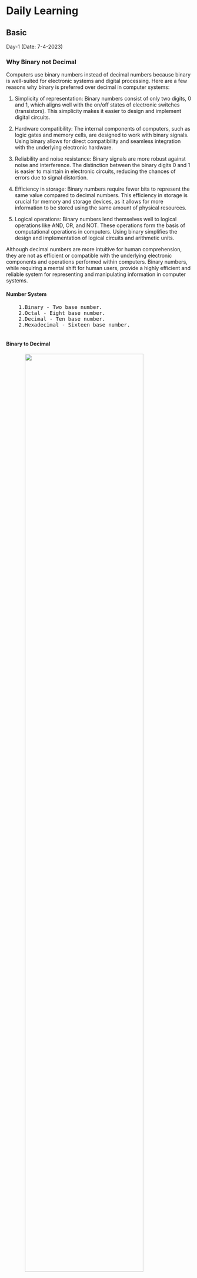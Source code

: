 <body>
  <H1>Daily Learning</H1>
<div>
<h2>Basic</h2>
<p>
Day-1 (Date: 7-4-2023)
<h3>Why Binary not Decimal</h3>
<p>
  Computers use binary numbers instead of decimal numbers because binary is well-suited for electronic systems and digital processing. Here are a few reasons why binary is preferred over decimal in computer systems:

1. Simplicity of representation: Binary numbers consist of only two digits, 0 and 1, which aligns well with the on/off states of electronic switches (transistors). This simplicity makes it easier to design and implement digital circuits.

2. Hardware compatibility: The internal components of computers, such as logic gates and memory cells, are designed to work with binary signals. Using binary allows for direct compatibility and seamless integration with the underlying electronic hardware.

3. Reliability and noise resistance: Binary signals are more robust against noise and interference. The distinction between the binary digits 0 and 1 is easier to maintain in electronic circuits, reducing the chances of errors due to signal distortion.

4. Efficiency in storage: Binary numbers require fewer bits to represent the same value compared to decimal numbers. This efficiency in storage is crucial for memory and storage devices, as it allows for more information to be stored using the same amount of physical resources.

5. Logical operations: Binary numbers lend themselves well to logical operations like AND, OR, and NOT. These operations form the basis of computational operations in computers. Using binary simplifies the design and implementation of logical circuits and arithmetic units.

Although decimal numbers are more intuitive for human comprehension, they are not as efficient or compatible with the underlying electronic components and operations performed within computers. Binary numbers, while requiring a mental shift for human users, provide a highly efficient and reliable system for representing and manipulating information in computer systems.
</p>

  <h4>Number System</h4>
  <pre>
    1.Binary - Two base number.
    2.Octal - Eight base number.
    2.Decimal - Ten base number.
    2.Hexadecimal - Sixteen base number.
  </pre>
  <div>
    <h4>Binary to Decimal</h4>
    <pre>
      <img style="width: 80%;" src="Image/asd.png" alt="">
      </br>
function convertToDecimal(x) {
    let bin = 0;
    let rem, i = 1, step = 1;
    while (x != 0) {
        rem = x % 10;
        x = parseInt(x / 10);
        bin = bin + rem * i;
        i = i * 2;
    }
console.log(`Decimal:  ${bin}`);
}
// take input
//let number = prompt('Enter a Binary number: ');
convertToDecimal(101);
    </pre>
    <h4>Decimal to Binary</h4>
    <pre>
      <img style="width: 80%;" src="Image/binary to decimal.jpg" alt="">

</br>

Other way - decimal 75
75 >= 64 = 1
75 - 64 = 11

 32 >= 11 = 0
 16 >= 11 = 0

11 >= 8 = 1
11 - 8 = 3

3 >= 2 = 1
3 - 2 = 0

1 >= 1 = 1

64 = 1 
32 = 0 
16 = 0 
8 = 1 
4 = 0 
2 = 1 
1 = 1

75 = 1001011

function convertToBinary(x) {
    let bin = 0;
    let rem, i = 1, step = 1;
    while (x != 0) {
        rem = x % 2;
        console.log(
            `Step ${step++}: ${x}/2, Remainder = ${rem}, Quotient = ${parseInt(x/2)}`
        );
        x = parseInt(x / 2);
        bin = bin + rem * i;
        i = i * 10;
    }
    console.log(`Binary:  ${bin}`);
}
// take input
//let number = prompt('Enter a decimal number: ');
convertToBinary(5);
    </pre>
  </div>

  <h4>Decimal to Octal</h4>
  <pre>
    <img style="width: 80%;" src="Image/decimal-to-octal.png" alt="">
    </br>
function convertToCOtalTOdecimal(x) {
    let bin = 0;
    let rem, i = 1, step = 1;
    while (x != 0) {
        rem = x % 8;
        x = parseInt(x / 8);
        bin = bin + rem * i;
        i = i * 10;    
    }
console.log(`Octal:  ${bin}`);
}
// take input
//let number = prompt('Enter a Decimal number: ');
convertToCOtalTOdecimal(8);

  </pre>
  <h4>Octal to Decimal</h4>
  <pre>
    <img style="width: 80%;" src="Image/octaltodecimal.png" alt="">
    </br>
function convertToDecimalTOOCatal(x) {
    let bin = 0;
    let rem, i = 1, step = 1;
    while (x != 0) {
        rem = x % 10;
        x = parseInt(x / 10);
        bin = bin + rem * i;
        i = i * 8;    
    }
    console.log(`Decimal:  ${bin}`);
}
// take input
//let number = prompt('Enter a Octal number: ');

convertToDecimalTOOCatal(100);
  </pre>
  
  <h4>DIFFERENT BETWEEM INTERPRETER AND COMPILAR</h4>
  A compiler translates the entire source code in a single run. 
  An interpreter translates the entire source code line by line

  <div>
  <h3>#KEYWORDS</h3>
    
    1. High level Language > INTERPRETER(Work line by line) > Machine Language
    2. Assembly language > Assembler > Machine Language
    3. Mid level language ( C )
    4. High level language(python, c++, c# etc)
    5. compiler(GNU, CSS) - A compiler translates the entire source code in a single run
    6. CodeBlocks(IDE-Integrated Development Environment)
    
  </div>
<div>
  <h1>Learn About Compiler and C/C++ </h1>
  <h4>Day-2 (Date: 7-6-2023)</h4>
  <p>Watch some videos read some documents about how compiler works</p>

  <a href="Book-Files/COMPUTER-PROGRAMMING-TAMIM-SHAHRIAR-SHUBEEN.pdf">Book(Bangla) - COMPUTER PROGRAMMING TAMIM SHAHRIAR SHUBEEN (Language C)</a> 
  </br>
  <a href="Book-Files/Programming in C - Stephen G.Cochan.pdf">Book(English) - PROGRAMMING IN C - STEPHEN G.COCHAN (Language C)</a>
  
  <h4>MEMORY</h4>
  <pre>
    Int (32bit) = {
      2 byte = 2 x 8 bit
             = 16 bit 
    }
    Int(64bit) = {
      4 byte = 4 x 8 bit
             = 32 bit 
    }
    32 bit maximum number = 2^n - 1
                          = 2^31 - 1                    
  <h4>HOW TO STORE NEGATIVE AND POSITIVE NUMBER IN MEMORY</h4>
    #Sign bit
    0 -> Positive
    1 -> Negative
    MSB = Most Significant Bit
    LSB = Most Significant Bit
    <img style="width: 80%;" src="Image/sign_and_magnitude.jpg" alt="">
    In this case in magnitude area first number is MSB and last number is LSB.
    <h4>PROBLEM OF SIGN BIT</h4>
    0 0 0 0 !== 1 0 0 0
    +0 !== -0
    #SOLVE
    0011 = +3
    => 1100(flip of 0011) = 1's complement
    1's complement + 1
    1100 + 1 = 1101 = -2 (2's complement)
    0010 + 1 = +3 (2's complement) 
    #In this case computer can store 4bit.
    1111 + 1 = 10000 
    so, answer = 0000 = -0
    <h3>#KEYWORDS</h3>
    CodeBlocks,Environment setup,terminal,GCC,cmd 
  </pre>
</div>
<div>
  <h1>Bit Manipulaion</h1>
  <h4>Day-2 (Date: 7-5-2023)</h4>
  <pre>
    Bit manipulation is a technique used in computer programming to manipulate individual bits within a binary representation of data. It involves        
    performing logical and arithmetic operations at the bit level, allowing developers to perform various tasks efficiently and compactly. Here are some 
    commonly used bit manipulation operations:

      1. Bitwise AND (&): Performs a logical AND operation on each corresponding pair of bits. 
      The result is 1 if both bits are 1; otherwise, it is 0.

        Example:
        ```
        10101010 &
        11001100
        ---------
        10001000
        ```

      3. Bitwise OR (|): Performs a logical OR operation on each corresponding pair of bits. 
      The result is 1 if either of the bits is 1; otherwise, it is 0.

        Example:
        ```
        10101010 |
        11001100
        ---------
        11101110
        ```

      4. Bitwise XOR (^): Performs a logical XOR (exclusive OR) operation on each corresponding pair of bits. 
      The result is 1 if the bits are different; otherwise, it is 0.

        Example:
        ```
        10101010 ^
        11001100
        ---------
        01100110
        ```

      5. Bitwise NOT (~): Flips the bits of a binary number. The result is the one's complement of the number.

        Example:
        ```
        ~10101010
        ---------
        01010101
        ```

      6. Bitwise left shift (<<): Shifts the bits of a number to the left by a specified number of positions. 
      This operation effectively multiplies the number by 2 raised to the power of the shift amount.

        Example:
        ```
        10101010 << 2
        -------------
        1010101000
        ```

      7. Bitwise right shift (>>): Shifts the bits of a number to the right by a specified number of positions. 
      This operation effectively divides the number by 2 raised to the power of the shift amount.

        Example:
        ```
        10101010 >> 2
        -------------
        00101010
        ```

    Bit manipulation is often used in various applications, such as optimizing code, implementing data structures, 
    and working with low-level operations like device drivers, network protocols, and cryptography algorithms. 
    It allows for compact representation of data and efficient bitwise operations that can significantly improve 
    performance in certain scenarios.
    
    #Example of bit off or on test
      let x,y,z;
      x = parseInt(prompt("Inter number ", y));
      bit = parseInt(prompt("Inter bit number ", z));
      
      if(x & (1 << bit)){
        console.log(`${bit} nd bit is ON`);
      }else{
        console.log(`${bit} nd bit is OFF`);
      }    
  </pre>
</div>

<div>
  <h1>IF ELSE LOOP</h1>
  <h4>Day-3 (Date: 7-8-2023)</h4>
  <h3>IF ELSE</h3>
  <pre>
    if (test expression) {
      // run code if test expression is true
    }
    else if(test expression){
      // run code if test expression is true
    }
    else {
      // run code if test expression is false
    }
  </pre>
  <h3>FOR</h3>
  <pre>
    for (initializationStatement; testExpression; updateStatement){
    // statements inside the body of loop
    }
  </pre>
  <h3>WHILE</h3>
  <pre>
    while(condition) {
      statement(s);
   }
  </pre>
  <h3>DO-WHILE</h3>
  <pre>
    do {
      // the body of the loop
    }
    while (testExpression);
  </pre>
</div>

<div>
  <h1>NESTED LOOP</h1>
  <h4>Day-4 (Date: 7-9-2023)</h4>
  <h3>Left Triangle Pattern </h3>
  <pre>
    
    *
    * *
    * * *

    #js
    let n=3
    let string = "";
    for(let l = 0; l < n; l++){
      for(let i = 0; i <= l ; i++){
        string += "* "
      }
      string += "\n"; 
    }
    console.log(string);

    #C

    #include <stdio.h>

      int main() {
      int n=3;
      
      for(int l = 0; l < n; l++){
          for(int i = 0;i <= l; i++){
              printf("* ");
          }
          printf("\n");
        }
        return 0;
      }
  </pre>
  <h3>Reverse Left Triangle Pattern</h3>
  <pre>

    * * *
    * *
    *

    #JS 
    let n = 3;
    let string = "";
    for (let i = n; i >= 1; i--) {
      for (let j = 0; j < i; j++) {
        string += "* ";
      }
      string += "\n";
    }
    console.log(string);

    #C
    #include <stdio.h>
      int main() {
      int n=3;
      
      for(int l = n; l >= 1; l--){
          for(int i = 0;i < l; i++){
            printf("* ");
          }
          printf("\n");
        }
        return 0;
      }
  </pre>
  <h3>Right Triangle Pattern</h3>
  <pre>

    * * *
      * *
        *

    #JS 
    let n = 3;
    let string = "";
    for (let i = 0; i < n; i++) {
      for (let j = 0; j < i; j++) {
        string += " ";
      }
      for (let x = 0; x < n-i; x++) {
        string += "*";
      }
      string += "\n";
    }
    console.log(string);

    #C
    #include <stdio.h>
      int main() {
      int n=3;
      for(int l = 0; l < n; l++){
          for(int i = 0;i < l; i++){
            printf(" ");
          }
          for(int star = 0; star < n-l; star++){
              printf("*");
          }
          printf("\n");
        }
        return 0;
      }
  </pre>
</div>

<div>
  <h1>SWITCH-STATEMENT AND ARRAY</h1>
  <h4>Day-4 (Date: 7-11-2023)</h4>
  <h3>Structure</h3>
  <pre>
    switch(variable){
      case value 1;
      //statement
      break;
      case value 2;
      //statement
      break;

      #Example
      console.log("1.User login\n 2.User list\n 3.Sign up\n");
      let op;
      let answer = parseInt(prompt("which option to choese? ", op));

      switch(answer){
          case 1:
              console.log("User login successful\n");
              break;
          case 2:
              console.log("User list shown\n");
              break;
          case 3:
              console.log("Sign up done\n");
              break;
          default:
              console.log("Inter number 1 to 3\n");
      }
    }
  </pre>
  <h3>Array</h3>
  In computer programming, an array is a data structure that stores a fixed-size sequence of elements of the same type. 
  It is a collection of variables, each identified by an index or a key, that can be accessed individually. 
  The elements in an array are typically stored in contiguous memory locations, which allows for efficient access and manipulation of the data.

  Arrays are commonly used to store collections of related data, such as a list of numbers, strings, or objects. 
  The index of an array starts from zero, so the first element is accessed using index 0, the second element with index 1, and so on.
  
  Arrays can be one-dimensional, two-dimensional, or multi-dimensional depending on the number of indices needed to access the elements. 
  A one-dimensional array is like a simple list, while a two-dimensional array is like a table with rows and columns. 
  Multi-dimensional arrays can have more than two dimensions and are used to represent complex data structures.
  
  Arrays provide an efficient way to store and retrieve large amounts of data and are a fundamental concept in many programming languages. 
  They offer benefits such as random access to elements, constant time access (assuming the index is known), and support for various operations 
  like sorting, searching, and iterating over the elements.
  <br>
  Data type array name[size] = [Elements]

  <img style="width: 80%;" src="Image/arrays.jpg" alt="">
  <pre>
    #Example of input array
    #include <stdio.h>
     
      int main() {
        printf("Input array index: ");
        int i=0, n;

        scanf("%d", &n);
        int ara[n];

        printf("Input array: ");

        for(int idx = 0; idx < n; idx++){
          scanf("%d", &ara[idx]);
        }
        printf("Displaying integers: ");

        for(int idx = 0; idx < n; idx++){
          printf("%d,", ara[idx]);
        } 
        return 0;
      }
  </pre>
  <h3>Brace Initializer</h3>
  The brace initializer, also known as initializer list syntax, is a way to initialize the elements of an array in many programming languages, 
  including C++, Java, and JavaScript. It allows you to provide a list of values enclosed in braces { }, which are used to populate the array with the    
  specified values.
  <br>
  Here's an example in C++:
  <pre>
    int myArray[] = {1, 2, 3, 4, 5};
  </pre>

  In this example, we declare an integer array called `myArray` and initialize it with the values 1, 2, 3, 4, and 5 using the brace initializer. 
  The number of elements in the array is determined by the number of values provided within the braces.
  The brace initializer can also be used for multi-dimensional arrays. 
  <br>
  Here's an example of a 2D array:

  <pre>
    int myArray2D[][3] = {{1, 2, 3}, {4, 5, 6}};
  </pre>
  In this case, we declare a 2D integer array called `myArray2D` with two rows and three columns. We use the brace initializer to provide the values for 
  each row. 
  The inner braces are used to specify the values for each row, and the outer braces encompass the entire initializer list.
  
  The brace initializer syntax can be handy when you want to quickly initialize an array with a known set of values. 
  It eliminates the need for individual assignments to each element of the array and provides a concise and readable way to 
  initialize the array elements directly within the declaration statement.

  # If you specify the value for the array index it will replace the garbage value into 0.
  #Example
  <pre>
    #include <stdio.h>
     
      int main() {
        int ara[10]= {1,2,3,4,5};
        int value = sizeof(ara)/ sizeof(ara[0]);
        
        printf("Displaying integers: ");
        for(int idx = 0; idx < value; idx++){
          printf("%d ", ara[idx]);
        } 
        return 0;
      }

  Or use memset,

  #include <stdio.h>
    #include <cstring>
    
     int main() {
       printf("Input array index: ");
       int MXN = 100;
       int ara[MXN];
       
       memset(ara, 0, sizeof ara);
       
       printf("Displaying integers: ");
       for(int i = 0; i < MXN; i++){
          printf("%d ", ara[i]);
       } 
       
       return 0;
     }

     #note memsent works on three value.
     1. memset(arrayName, 0, sizeof arrayName);
     2. memset(arrayName, -1, sizeof arrayName);
     3. memset(arrayName, 0x3f3f3f3f, sizeof arrayName); (Infinity Number = 0x3f3f3f3f);

  </pre> 
  <h3>Memeset Library</h3>
  The `memset` function is a standard C library function that is used to set a block of memory with a specified value. 
  It takes three arguments: a pointer to the memory block, the value to be set, and the number of bytes to set.

  The `memset` function works well when you need to set memory blocks with values such as 0 or -1. 
  However, it may not work as expected when you try to set memory blocks with values other than 0 or -1.

  The reason for this limitation is that `memset` operates on a byte level and sets each byte of the memory block to the specified value. 
  If the desired value is not representable in a single byte, the behavior of `memset` becomes undefined.
  For example, consider setting a memory block with the value 255 (0xFF) using `memset`:
  <pre>
    int myArray[10];
    memset(myArray, 255, sizeof(myArray));
  </pre>
  In this case, since the value 255 cannot be represented by a single byte, `memset` will set each byte of the memory block to 255 independently. 
  This can result in unexpected behavior, as the resulting value in each element of `myArray` may not be 255.

  To initialize an array with a specific value other than 0 or -1, you can use a loop to individually set each element of the array to the desired value. 
  Alternatively, you can use language-specific features or library functions that provide array initialization mechanisms, 
  such as brace initialization in C++ or `Arrays.fill()` method in Java, to achieve the desired result reliably.
</div>

<div>
  <h1>PRECISION LOSS</h1>
  <h4>Day-5 (Date: 7-12-2023)</h4>
  Precision loss in programming refers to the loss of precision or accuracy in numerical calculations due to limitations in the representation of numbers 
  in computer systems. 
  Computers use finite binary representations to store and manipulate numbers, which can lead to rounding errors and loss of precision.

  One common example of precision loss is observed when working with floating-point numbers. Floating-point numbers are represented as a combination of a 
  sign, a significand or mantissa, and an exponent. However, the binary representation of floating-point numbers cannot precisely represent all decimal 
  numbers. As a result, 
  operations involving floating-point numbers may introduce small errors due to rounding or truncation.

  For example, consider the following code snippet in Python:
  
  <pre>
    x = 0.1
    y = 0.2
    z = x + y
    print(z)
  </pre>

  The expected result of this addition operation would be 0.3. However, due to precision loss in floating-point arithmetic, the actual result may be 
  slightly different, 
  such as 0.30000000000000004. This small discrepancy is a result of the limited precision of the binary representation used to store the numbers.

  Precision loss can also occur in other areas of programming, such as when performing calculations involving large numbers or when working with 
  algorithms that involve multiple operations. 
  The cumulative effect of these small errors can lead to significant discrepancies in the final results.

  To mitigate precision loss, programming languages and libraries provide various techniques and functions for handling numerical computations with 
  improved precision. 
  For instance, some programming languages offer decimal data types that provide arbitrary precision arithmetic, 
  allowing calculations with high precision at the cost of increased memory usage and computational overhead.

  It is important for programmers to be aware of precision loss and consider it when designing algorithms or performing critical calculations where 
  accuracy is crucial. 
  Additionally, understanding the limitations and properties of different data types and their representations can help minimize precision loss in 
  programming.

  <h4>HOW TO PREVENT PRECISION LOSS</h4>
  <pre>
    #include <stdio.h>
      int main() {
        const double eps = 1e-6;
        double a,b, sum;
        a = 2.99999999999;
        b = 3.00000000001;
        
        sum = a-b;
        if(sum < eps){
            printf("a and b are same");
        }
        return 0;
      }
  </pre>

  <h4>INSERT IN ARRAY</h4>
  <pre>
    #include <stdio.h>
 
      int main()
      {
        int array[100], position, c, n, value;
        printf("array size ");
        scanf("%d", &n);
      
        printf("Enter %d elements ", n);
      
        for (c = 0; c < n; c++){
         scanf("%d", &array[c]);
        }
        printf("Insert index ");
        scanf("%d", &position);
      
        printf("Enter value ");
        scanf("%d", &value);
      
        for (c = n - 1; c >= position - 1; c--){
         array[c+1] = array[c];
        }
        array[position-1] = value;
      
        printf("Resultant array is ");
      
        for (c = 0; c <= n; c++){
         printf("%d ", array[c]);
        }
        return 0;
      }
  </pre>

  <h4>REMOVE FROM ARRAY</h4>
  <pre>
    #include <stdio.h>
      int main()
      {
         int array[100], position, c, n, value;
         printf("array size: ");
         scanf("%d", &n);
       
         printf("Enter %d elements ", n);
       
         for (c = 0; c < n; c++)
            scanf("%d", &array[c]);
       
         printf("remove index ");
         scanf("%d", &position);
      
         for (c = position -1 ; c < n - 1 ; c++){
             array[c] = array[c+1];
         }
         n--;
         printf("Now array is ");
       
         for (c = 0; c <= n-1; c++){
              printf("%d ", array[c]);
         }
         return 0;
      }
  </pre>

  <h4>FIND FROM ARRAY</h4>
  <pre>
    #include <stdio.h>
      int main(){
        int find, flag = 0, ara[] = {100, 23, 60, 1, 45};
        int n = sizeof(ara)/sizeof ara[0];
        printf("%d\n", n);
      
        printf("Find number: ");
        scanf("%d", &find);
        
        for(int i = 0; i < n; i++){
            if(ara[i] == find){
              printf("found in index: %d\n", i);
              break;
            }
            flag++;
          }
        if(flag == n){
          printf("Not Found");
        }
        return 0;
      }
  </pre>
  <h4>MULTIDIMENSIONAL ARRAY</h4>
  A multidimensional array is a data structure that consists of multiple arrays, where each array is called a dimension. 
  It extends the concept of a one-dimensional array to multiple dimensions, typically two or three, although it can have 
  more dimensions if needed. This allows you to represent data in a tabular or matrix-like format.

  In a one-dimensional array, elements are arranged in a linear sequence, whereas in a multidimensional array, elements 
  are organized in a grid-like structure, with rows and columns (and potentially additional dimensions). This structure 
  enables you to access and manipulate data using multiple indices or subscripts.

  For example, a two-dimensional array can be thought of as a table or a grid, where each element is identified by its row 
  and column position. To access a specific element, you provide two indices: one for the row and one for the column.
  <img style="width: 80%;" src="Image/multidimensional-array.webp" alt="">
  In C, a multidimensional array is a data structure that allows you to store elements in multiple dimensions. It is essentially an array of arrays.

  To declare a multidimensional array in C, you specify the type of the elements and the size of each dimension. The general syntax is as follows:
  <pre>
    datatype array_name[size1][size2]...[sizeN];
  </pre>

  Here, `datatype` represents the type of data that will be stored in the array, `array_name` is the name you choose for the array, 
  and `size1`, `size2`, ..., `sizeN` are the sizes or lengths of each dimension.

  For example, to create a 2D array of integers with 3 rows and 4 columns, you would write:
  <pre>
    int matrix[3][4];
  </pre>

  This creates a multidimensional array named `matrix` with 3 rows and 4 columns. Each element in the array can be accessed using two indices: 
  one for the row and one for the column. The indices range from 0 to the size of each dimension minus 1.

  To initialize the elements of a multidimensional array, you can use nested loops. For example, to assign values to the elements of a 2D array:
  <pre>
    int matrix[3][4];
    for (int i = 0; i < 3; i++) {
      for (int j = 0; j < 4; j++) {
        matrix[i][j] = i + j;
      }
    }
  </pre>

  This code assigns the sum of the row index `i` and the column index `j` to each element in the `matrix` array.

  You can also have multidimensional arrays with more than two dimensions by extending the syntax. For example, a 
  3D array with dimensions 3x4x5 can be declared as:
  <pre>
    int cube[3][4][5];
  </pre>

  Multidimensional arrays in C provide a way to represent and work with structured data that involves multiple dimensions or axes, 
  such as matrices, grids, or cubes. They are commonly used in various applications, including scientific computing, image processing, and simulations.
  
  <h4>POINTER</h4>
  In C, a pointer is a variable that stores the memory address of another variable. It provides a way to indirectly access and manipulate the data stored 
  in memory. 
  Pointers play a crucial role in C programming, as they allow for dynamic memory allocation, passing parameters by reference, and working with complex 
  data structures.

  To declare a pointer in C, you use the `*` (asterisk) symbol. The general syntax for declaring a pointer is as follows:
  <pre>
    datatype *pointer_name;
  </pre>

  Here, `datatype` represents the type of data that the pointer points to, and `pointer_name` is the name of the pointer variable.
  To initialize a pointer, you assign it the memory address of a variable using the `&` (address-of) operator. For example:
  <pre>
    int num = 42;
    int *ptr = &num;
  </pre>


  In this code, `ptr` is a pointer to an integer (`int`). It is initialized with the memory address of the `num` variable using the `&` operator.
  To access the value pointed to by a pointer, you use the `*` (dereference) operator. For example:
  <pre>
    printf("%d", *ptr);
  </pre>

  This code prints the value stored at the memory address pointed to by `ptr`, which is the value of `num`.

  Pointers are often used in conjunction with dynamic memory allocation to allocate memory for data at runtime using functions 
  like `malloc()` and `free()`. They can also be used to pass parameters by reference to functions, allowing the function to modify the original value of 
  a variable.

  It's important to note that working with pointers requires careful memory management to avoid issues like memory leaks and accessing invalid memory     
  locations. 
  Additionally, uninitialized or improperly used pointers can lead to undefined behavior or crashes. Therefore, understanding and using pointers 
  correctly is 
  essential for effective C programming.
</div>
</p>
</div>
</body>
</html>
